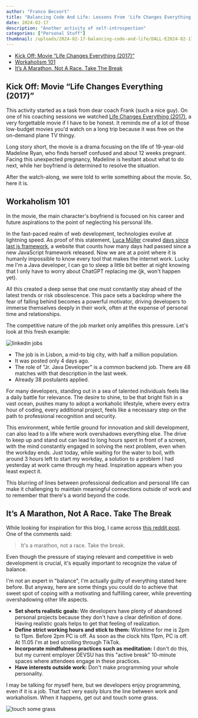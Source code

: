 ```yaml
---
author: "Franco Becvort"
title: "Balancing Code And Life: Lessons From 'Life Changes Everything'"
date: 2024-02-17
description: "Another activity of self-introspection"
categories: ["Personal Stuff"]
thumbnail: /uploads/2024-02-17-balancing-code-and-life/DALL·E2024-02-1700.53.00.jpg
---
```


<!-- TOC -->
  * [Kick Off: Movie &ldquo;Life Changes Everything (2017)&rdquo;](#kick-off-movie-life-changes-everything-2017)
  * [Workaholism 101](#workaholism-101)
  * [It&rsquo;s A Marathon, Not A Race. Take The Break](#its-a-marathon-not-a-race-take-the-break)
<!-- TOC -->

## Kick Off: Movie &ldquo;Life Changes Everything (2017)&rdquo;

This activity started as a task from dear coach Frank (such a nice guy). On one of his coaching sessions we watched [Life Changes Everything (2017)](https://www.themoviedb.org/movie/472845-life-changes-everything), a very forgettable movie if I have to be honest. It reminds me of a lot of those low-budget movies you'd watch on a long trip because it was free on the on-demand plane TV thingy.

Long story short, the movie is a drama focusing on the life of 19-year-old Madeline Ryan, who finds herself confused and about 12 weeks pregnant. Facing this unexpected pregnancy, Madeline is hesitant about what to do next, while her boyfriend is determined to resolve the situation.

After the watch-along, we were told to write something about the movie. So, here it is.

## Workaholism 101

In the movie, the main character's boyfriend is focused on his career and future aspirations to the point of neglecting his personal life.

In the fast-paced realm of web development, technologies evolve at lightning speed. As proof of this statement, [Luca Müller](https://github.com/cuvar) created [days since last js framework](https://dayssincelastjsframework.com/), a website that counts how many days had passed since a new JavaScript framework released. Now we are at a point where it is humanly impossible to know every tool that makes the internet work. Lucky me I'm a Java developer, I can go to sleep a little bit better at night knowing that I only have to worry about ChatGPT replacing me (jk, won't happen yet).

All this created a deep sense that one must constantly stay ahead of the latest trends or risk obsolescence. This pace sets a backdrop where the fear of falling behind becomes a powerful motivator, driving developers to immerse themselves deeply in their work, often at the expense of personal time and relationships.

The competitive nature of the job market only amplifies this pressure. Let's look at this fresh example:

![linkedin jobs](/uploads/2024-02-17-balancing-code-and-life/Screenshot2024-02-17014958.png)

- The job is in Lisbon, a mid-to big city, with half a million population.
- It was posted only 4 days ago.
- The role of "Jr. Java Developer" is a common backend job. There are 48 matches with that description in the last week.
- Already 38 postulants applied.

For many developers, standing out in a sea of talented individuals feels like a daily battle for relevance. The desire to shine, to be that bright fish in a vast ocean, pushes many to adopt a workaholic lifestyle, where every extra hour of coding, every additional project, feels like a necessary step on the path to professional recognition and security.

This environment, while fertile ground for innovation and skill development, can also lead to a life where work overshadows everything else. The drive to keep up and stand out can lead to long hours spent in front of a screen, with the mind constantly engaged in solving the next problem, even when the workday ends. Just today, while waiting for the water to boil, with around 3 hours left to start my workday, a solution to a problem I had yesterday at work came through my head. Inspiration appears when you least expect it.

This blurring of lines between professional dedication and personal life can make it challenging to maintain meaningful connections outside of work and to remember that there's a world beyond the code.

## It&rsquo;s A Marathon, Not A Race. Take The Break

While looking for inspiration for this blog, I came across [this reddit post](https://www.reddit.com/r/csMajors/comments/txq66w/is_it_ok_to_take_a_2_3_week_break_from_programming/). One of the comments said:

> It's a marathon, not a race. Take the break.

Even though the pressure of staying relevant and competitive in web development is crucial, it's equally important to recognize the value of balance.

I'm not an expert in "balance", I'm actually guilty of everything stated here before. But anyway, here are some things you could do to achieve that sweet spot of coping with a motivating and fulfilling career, while preventing overshadowing other life aspects.

- **Set shorts realistic goals:** We developers have plenty of abandoned personal projects because they don't have a clear definition of done. Having realistic goals helps to get that feeling of realization.
- **Define strict working hours and stick to them:** Worktime for me is 2pm to 11pm. Before 2pm PC is off. As soon as the clock hits 11pm, PC is off. At 11.05 I'm at bed scrolling through TikTok.
- **Incorporate mindfulness practices such as meditation:** I don't do this, but my current employer DEVSU has this "active break" 10-minute spaces where attendees engage in these practices.
- **Have interests outside work:** Don't make programming your whole personality​.

I may be talking for myself here, but we developers enjoy programming, even if it is a job. That fact very easily blurs the line between work and workaholism. When it happens, get out and touch some grass.

![touch some grass](/uploads/2024-02-17-balancing-code-and-life/i33g4dd12gk71.jpg)
